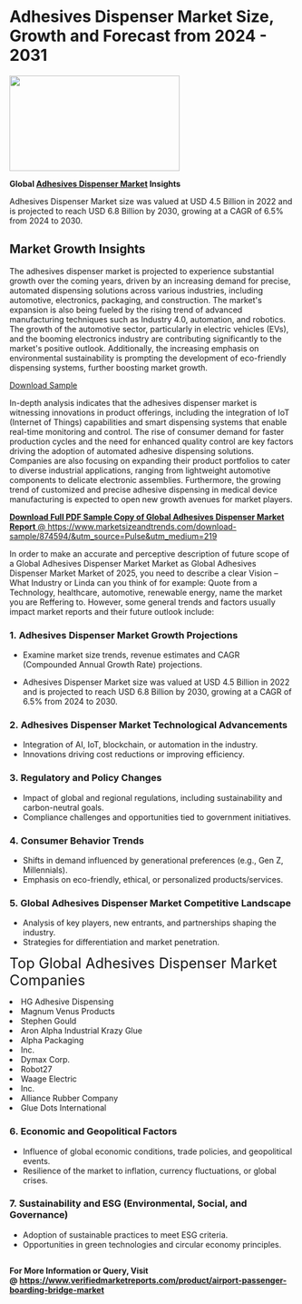 <H1>Adhesives Dispenser Market Size, Growth and Forecast from 2024 - 2031</H1><img class="aligncenter size-medium wp-image-584254" src="https://thirdeyenews.in/wp-content/uploads/2024/09/Global-Market-Research-300x168.jpeg" alt="" width="300" height="168" /><p><strong>Global&nbsp;<a href="https://www.marketsizeandtrends.com/download-sample/874594/&amp;utm_source=Pulse&amp;utm_medium=219">Adhesives Dispenser Market</a> Insights</strong></p><p>Adhesives Dispenser Market size was valued at USD 4.5 Billion in 2022 and is projected to reach USD 6.8 Billion by 2030, growing at a CAGR of 6.5% from 2024 to 2030.</p><p><h2>Market Growth Insights</h2> <p>The adhesives dispenser market is projected to experience substantial growth over the coming years, driven by an increasing demand for precise, automated dispensing solutions across various industries, including automotive, electronics, packaging, and construction. The market's expansion is also being fueled by the rising trend of advanced manufacturing techniques such as Industry 4.0, automation, and robotics. The growth of the automotive sector, particularly in electric vehicles (EVs), and the booming electronics industry are contributing significantly to the market's positive outlook. Additionally, the increasing emphasis on environmental sustainability is prompting the development of eco-friendly dispensing systems, further boosting market growth.</p> <p><a href="#">Download Sample</a></p> <p>In-depth analysis indicates that the adhesives dispenser market is witnessing innovations in product offerings, including the integration of IoT (Internet of Things) capabilities and smart dispensing systems that enable real-time monitoring and control. The rise of consumer demand for faster production cycles and the need for enhanced quality control are key factors driving the adoption of automated adhesive dispensing solutions. Companies are also focusing on expanding their product portfolios to cater to diverse industrial applications, ranging from lightweight automotive components to delicate electronic assemblies. Furthermore, the growing trend of customized and precise adhesive dispensing in medical device manufacturing is expected to open new growth avenues for market players.</p> <p><a href="#"></p><p><span class=""><strong>Download Full PDF Sample Copy of Global Adhesives Dispenser Market Report</strong> @ <a href="https://www.marketsizeandtrends.com/download-sample/874594/&amp;utm_source=Pulse&amp;utm_medium=219" target="_blank">https://www.marketsizeandtrends.com/download-sample/874594/&amp;utm_source=Pulse&amp;utm_medium=219</a></span></p><p>In order to make an accurate and perceptive description of future scope of a Global&nbsp;Adhesives Dispenser Market Market as Global&nbsp;Adhesives Dispenser Market Market of 2025, you need to describe a clear Vision &ndash; What Industry or Linda can you think of for example: Quote from a Technology, healthcare, automotive, renewable energy, name the market you are Reffering to. However, some general trends and factors usually impact market reports and their future outlook include:</p><h3>1.&nbsp;<strong>Adhesives Dispenser Market Growth Projections</strong></h3><ul><li>Examine market size trends, revenue estimates and CAGR (Compounded Annual Growth Rate) projections.</li><li><p>Adhesives Dispenser Market size was valued at USD 4.5 Billion in 2022 and is projected to reach USD 6.8 Billion by 2030, growing at a CAGR of 6.5% from 2024 to 2030.</p></li></ul><h3>2.&nbsp;<strong>Adhesives Dispenser Market Technological Advancements</strong></h3><ul><li>Integration of AI, IoT, blockchain, or automation in the industry.</li><li>Innovations driving cost reductions or improving efficiency.</li></ul><h3>3.&nbsp;<strong>Regulatory and Policy Changes</strong></h3><ul><li>Impact of global and regional regulations, including sustainability and carbon-neutral goals.</li><li>Compliance challenges and opportunities tied to government initiatives.</li></ul><h3>4.&nbsp;<strong>Consumer Behavior Trends</strong></h3><ul><li>Shifts in demand influenced by generational preferences (e.g., Gen Z, Millennials).</li><li>Emphasis on eco-friendly, ethical, or personalized products/services.</li></ul><h3>5.&nbsp;<strong>Global Adhesives Dispenser Market Competitive Landscape</strong></h3><ul><li>Analysis of key players, new entrants, and partnerships shaping the industry.</li><li>Strategies for differentiation and market penetration.</li></ul><p data-pm-slice="1 1 []"><span style="color: inherit; font-family: inherit; font-size: 25px;">Top Global Adhesives Dispenser Market Companies</span></p><div class="" data-test-id=""><p><li>HG Adhesive Dispensing</li><li> Magnum Venus Products</li><li> Stephen Gould</li><li> Aron Alpha Industrial Krazy Glue</li><li> Alpha Packaging</li><li> Inc.</li><li> Dymax Corp.</li><li> Robot27</li><li> Waage Electric</li><li> Inc.</li><li> Alliance Rubber Company</li><li> Glue Dots International</li></p></div><h3>6.&nbsp;<strong>Economic and Geopolitical Factors</strong></h3><ul><li>Influence of global economic conditions, trade policies, and geopolitical events.</li><li>Resilience of the market to inflation, currency fluctuations, or global crises.</li></ul><h3>7.&nbsp;<strong>Sustainability and ESG (Environmental, Social, and Governance)</strong></h3><ul><li>Adoption of sustainable practices to meet ESG criteria.</li><li>Opportunities in green technologies and circular economy principles.</li></ul><h2><strong style="font-size: 14px;">For More Information or Query, Visit @&nbsp;</strong><a style="background-color: #ffffff; font-size: 14px;" href="https://www.marketsizeandtrends.com/report/adhesives-dispenser-market/" target="_blank">https://www.verifiedmarketreports.com/product/airport-passenger-boarding-bridge-market</a></h2>

